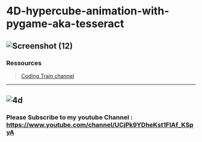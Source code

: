 # 4D-hypercube-animation-with-pygame-aka-tesseract


![Screenshot (12)](https://user-images.githubusercontent.com/48150537/127666689-062ad626-5426-4240-b7d5-503d3fed91c8.png)
---
### Ressources
> [Coding Train channel](https://www.youtube.com/user/shiffman)
---
![4d](https://user-images.githubusercontent.com/48150537/83357431-e0778e00-a389-11ea-82e9-603eef18572e.png)
---
###  Please Subscribe to my youtube Channel : https://www.youtube.com/channel/UCjPk9YDheKst1FlAf_KSpyA
